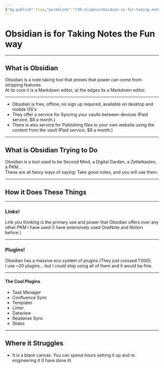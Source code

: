 ```yaml
---
{"dg-publish":true,"permalink":"/30-slipbox/obsidian-is-for-taking-notes-the-fun-way/","tags":["slides","notes"]}
---
```



# Obsidian is for Taking Notes the Fun way

---

## What is Obsidian

Obsidian is a note taking tool that proves that power can come from stripping features.  
At its core it is a Markdown editor, at the edges its a Markdown editor.

---

- Obsidian is free, offline, no sign up required, available on desktop and mobile OS's
- They offer a service for Syncing your *vaults* between devices (Paid service, $8 a month.)
- There is also service for Publishing files to your own website using the content from the *vault* (Paid service, $8 a month.)

---

## What is Obsidian Trying to Do

Obsidian is a tool used to be Second Mind, a Digital Garden, a Zettelkasten, a PKM...  
These are all fancy ways of saying: Take good notes, and you will use them.

---

## How it Does These Things

---

### Links!

Link you thinking is the primary use and power that Obsidian offers over any other PKM I have used (I have extensively used OneNote and Notion before.)

---

### Plugins!

Obsidian has a massive eco system of plugins (They just crossed 1'000).  
I use ~20 plugins... but I could stop using all of them and it would be fine.

---

#### The Cool Plugins

- Task Manager
- Confluence Sync
- Templater
- Linter
- Dataview
- Readwise Sync
- Slides

---

## Where it Struggles

- It is a blank canvas. You can spend *hours* setting it up and re engineering it (I have done it)
